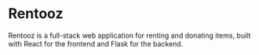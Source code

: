 # Rentooz
Rentooz is a full-stack web application for renting and donating items, built with React for the frontend and Flask for the backend.
